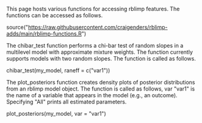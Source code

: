 This page hosts various functions for accessing rblimp features. The functions can be accessed as follows.

source("https://raw.githubusercontent.com/craigenders/rblimp-adds/main/rblimp-functions.R")

The chibar_test function performs a chi-bar test of random slopes in a multilevel model with approximate mixture weights. The function currently supports models with two random slopes. The function is called as follows.
   
chibar_test(my_model, raneff = c("var1"))

The plot_posteriors function creates density plots of posterior distributions from an rblimp model object. The function is called as follows, var "var1" is the name of a variable that appears in the model (e.g., an outcome). Specifying "All" prints all estimated parameters.
   
plot_posteriors(my_model, var = "var1")
